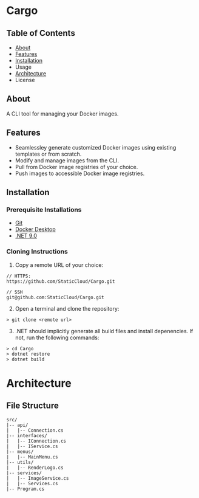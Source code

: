 # Cargo

## Table of Contents
- [About](#About)
- [Features](#Features)
- [Installation](#Installation)
- Usage
- [Architecture](#Architecture)
- License

## About
A CLI tool for managing your Docker images.

## Features
- Seamlessley generate customized Docker images using existing templates or from scratch.
- Modify and manage images from the CLI.
- Pull from Docker image registries of your choice.
- Push images to accessible Docker image registries.

## Installation

### Prerequisite Installations
- [Git](https://git-scm.com/downloads)
- [Docker Desktop](https://www.docker.com/products/docker-desktop/)
- [.NET 9.0](https://dotnet.microsoft.com/en-us/download)

### Cloning Instructions

1. Copy a remote URL of your choice:  
``` 
// HTTPS:
https://github.com/StaticCloud/Cargo.git
```

```
// SSH
git@github.com:StaticCloud/Cargo.git
```

2. Open a terminal and clone the repository:
```
> git clone <remote url>
```

3. .NET should implicitly generate all build files and install depenencies. If not, run the following commands:
```
> cd Cargo
> dotnet restore
> dotnet build
```

# Architecture

## File Structure
```
src/
|-- api/
|   |-- Connection.cs
|-- interfaces/
|   |-- IConnection.cs
|   |-- IService.cs
|-- menus/
|   |-- MainMenu.cs
|-- utils/
|   |-- RenderLogo.cs
|-- services/
|   |-- ImageService.cs
|   |-- Services.cs
|-- Program.cs
```

